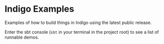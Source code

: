 # Indigo Examples

Examples of how to build things in Indigo using the latest public release.

Enter the sbt console (`sbt` in your terminal in the project root) to see a list of runnable demos.
